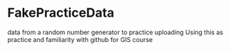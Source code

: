 # FakePracticeData
data from a random number generator to practice uploading
Using this as practice and familiarity with github for GIS course
